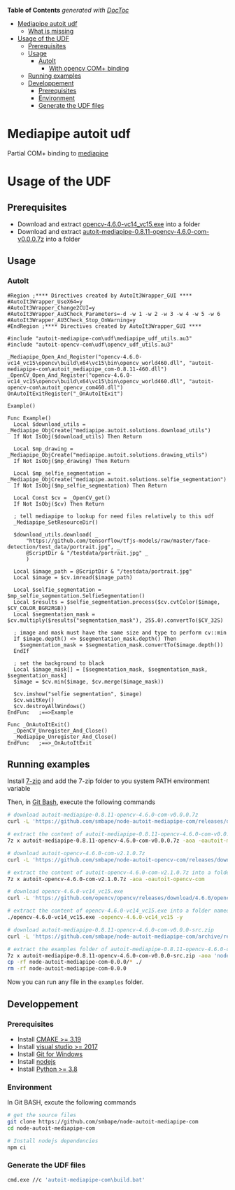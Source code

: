 <!-- START doctoc generated TOC please keep comment here to allow auto update -->
<!-- DON'T EDIT THIS SECTION, INSTEAD RE-RUN doctoc TO UPDATE -->
**Table of Contents**  *generated with [DocToc](https://github.com/thlorenz/doctoc)*

- [Mediapipe autoit udf](#mediapipe-autoit-udf)
  - [What is missing](#what-is-missing)
- [Usage of the UDF](#usage-of-the-udf)
  - [Prerequisites](#prerequisites)
  - [Usage](#usage)
    - [AutoIt](#autoit)
      - [With opencv COM+ binding](#with-opencv-com-binding)
  - [Running examples](#running-examples)
  - [Developpement](#developpement)
    - [Prerequisites](#prerequisites-1)
    - [Environment](#environment)
    - [Generate the UDF files](#generate-the-udf-files)

<!-- END doctoc generated TOC please keep comment here to allow auto update -->

# Mediapipe autoit udf

Partial COM+ binding to [mediapipe](https://google.github.io/mediapipe/)

# Usage of the UDF

## Prerequisites

  - Download and extract [opencv-4.6.0-vc14_vc15.exe](https://sourceforge.net/projects/opencvlibrary/files/4.6.0/opencv-4.6.0-vc14_vc15.exe/download) into a folder
  - Download and extract [autoit-mediapipe-0.8.11-opencv-4.6.0-com-v0.0.0.7z](https://github.com/smbape/node-autoit-mediapipe-com/releases/download/v0.0.0/autoit-mediapipe-0.8.11-opencv-4.6.0-com-v0.0.0.7z) into a folder

## Usage

### AutoIt

```autoit
#Region ;**** Directives created by AutoIt3Wrapper_GUI ****
#AutoIt3Wrapper_UseX64=y
#AutoIt3Wrapper_Change2CUI=y
#AutoIt3Wrapper_Au3Check_Parameters=-d -w 1 -w 2 -w 3 -w 4 -w 5 -w 6
#AutoIt3Wrapper_AU3Check_Stop_OnWarning=y
#EndRegion ;**** Directives created by AutoIt3Wrapper_GUI ****

#include "autoit-mediapipe-com\udf\mediapipe_udf_utils.au3"
#include "autoit-opencv-com\udf\opencv_udf_utils.au3"

_Mediapipe_Open_And_Register("opencv-4.6.0-vc14_vc15\opencv\build\x64\vc15\bin\opencv_world460.dll", "autoit-mediapipe-com\autoit_mediapipe_com-0.8.11-460.dll")
_OpenCV_Open_And_Register("opencv-4.6.0-vc14_vc15\opencv\build\x64\vc15\bin\opencv_world460.dll", "autoit-opencv-com\autoit_opencv_com460.dll")
OnAutoItExitRegister("_OnAutoItExit")

Example()

Func Example()
  Local $download_utils = _Mediapipe_ObjCreate("mediapipe.autoit.solutions.download_utils")
  If Not IsObj($download_utils) Then Return

  Local $mp_drawing = _Mediapipe_ObjCreate("mediapipe.autoit.solutions.drawing_utils")
  If Not IsObj($mp_drawing) Then Return

  Local $mp_selfie_segmentation = _Mediapipe_ObjCreate("mediapipe.autoit.solutions.selfie_segmentation")
  If Not IsObj($mp_selfie_segmentation) Then Return

  Local Const $cv = _OpenCV_get()
  If Not IsObj($cv) Then Return

  ; tell mediapipe to lookup for need files relatively to this udf
  _Mediapipe_SetResourceDir()

  $download_utils.download( _
      "https://github.com/tensorflow/tfjs-models/raw/master/face-detection/test_data/portrait.jpg", _
      @ScriptDir & "/testdata/portrait.jpg" _
      )

  Local $image_path = @ScriptDir & "/testdata/portrait.jpg"
  Local $image = $cv.imread($image_path)

  Local $selfie_segmentation = $mp_selfie_segmentation.SelfieSegmentation()
  Local $results = $selfie_segmentation.process($cv.cvtColor($image, $CV_COLOR_BGR2RGB))
  Local $segmentation_mask = $cv.multiply($results("segmentation_mask"), 255.0).convertTo($CV_32S)

  ; image and mask must have the same size and type to perform cv::min
  If $image.depth() <> $segmentation_mask.depth() Then
    $segmentation_mask = $segmentation_mask.convertTo($image.depth())
  EndIf

  ; set the background to black
  Local $image_mask[] = [$segmentation_mask, $segmentation_mask, $segmentation_mask]
  $image = $cv.min($image, $cv.merge($image_mask))

  $cv.imshow("selfie segmentation", $image)
  $cv.waitKey()
  $cv.destroyAllWindows()
EndFunc   ;==>Example

Func _OnAutoItExit()
  _OpenCV_Unregister_And_Close()
  _Mediapipe_Unregister_And_Close()
EndFunc   ;==>_OnAutoItExit
```

## Running examples

Install [7-zip](https://www.7-zip.org/download.html) and add the 7-zip folder to you system PATH environment variable

Then, in [Git Bash](https://gitforwindows.org/), execute the following commands

```sh
# download autoit-mediapipe-0.8.11-opencv-4.6.0-com-v0.0.0.7z
curl -L 'https://github.com/smbape/node-autoit-mediapipe-com/releases/download/v0.0.0/autoit-mediapipe-0.8.11-opencv-4.6.0-com-v0.0.0.7z' -o autoit-mediapipe-0.8.11-opencv-4.6.0-com-v0.0.0.7z

# extract the content of autoit-mediapipe-0.8.11-opencv-4.6.0-com-v0.0.0.7z into a folder named autoit-mediapipe-com
7z x autoit-mediapipe-0.8.11-opencv-4.6.0-com-v0.0.0.7z -aoa -oautoit-mediapipe-com

# download autoit-opencv-4.6.0-com-v2.1.0.7z
curl -L 'https://github.com/smbape/node-autoit-opencv-com/releases/download/v2.1.0/autoit-opencv-4.6.0-com-v2.1.0.7z' -o autoit-opencv-4.6.0-com-v2.1.0.7z

# extract the content of autoit-opencv-4.6.0-com-v2.1.0.7z into a folder named autoit-opencv-com
7z x autoit-opencv-4.6.0-com-v2.1.0.7z -aoa -oautoit-opencv-com

# download opencv-4.6.0-vc14_vc15.exe
curl -L 'https://github.com/opencv/opencv/releases/download/4.6.0/opencv-4.6.0-vc14_vc15.exe' -o opencv-4.6.0-vc14_vc15.exe

# extract the content of opencv-4.6.0-vc14_vc15.exe into a folder named opencv-4.6.0-vc14_vc15
./opencv-4.6.0-vc14_vc15.exe -oopencv-4.6.0-vc14_vc15 -y

# download autoit-mediapipe-0.8.11-opencv-4.6.0-com-v0.0.0-src.zip
curl -L 'https://github.com/smbape/node-autoit-mediapipe-com/archive/refs/tags/v0.0.0.zip' -o autoit-mediapipe-0.8.11-opencv-4.6.0-com-v0.0.0-src.zip

# extract the examples folder of autoit-mediapipe-0.8.11-opencv-4.6.0-com-v0.0.0-src.zip
7z x autoit-mediapipe-0.8.11-opencv-4.6.0-com-v0.0.0-src.zip -aoa 'node-autoit-mediapipe-com-0.0.0\examples'
cp -rf node-autoit-mediapipe-com-0.0.0/* ./
rm -rf node-autoit-mediapipe-com-0.0.0
```

Now you can run any file in the `examples` folder.

## Developpement

### Prerequisites

  - Install [CMAKE >= 3.19](https://cmake.org/download/)
  - Install [visual studio >= 2017](https://visualstudio.microsoft.com/vs/community/)
  - Install [Git for Windows](https://gitforwindows.org/)
  - Install [nodejs](https://nodejs.org/en/download/)
  - Install [Python >= 3.8](https://www.python.org/downloads/)

### Environment

In Git BASH, excute the following commands

```sh
# get the source files
git clone https://github.com/smbape/node-autoit-mediapipe-com
cd node-autoit-mediapipe-com

# Install nodejs dependencies
npm ci
```

### Generate the UDF files

```sh
cmd.exe //c 'autoit-mediapipe-com\build.bat'
```
